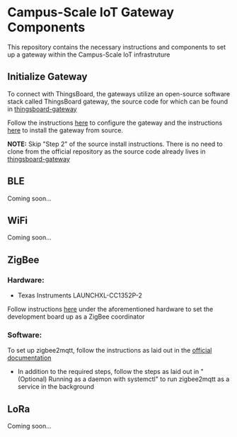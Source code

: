 # Campus-Scale IoT Gateway Components
This repository contains the necessary instructions and components to set up a gateway within the Campus-Scale IoT infrastruture

## Initialize Gateway

To connect with ThingsBoard, the gateways utilize an open-source software stack called ThingsBoard gateway, the source code for which can be found in [thingsboard-gateway](./thingsboard-gateway)

Follow the instructions [here](https://thingsboard.io/docs/iot-gateway/getting-started/) to configure the gateway and the instructions [here](https://thingsboard.io/docs/iot-gateway/install/source-installation/) to install the gateway from source.

**NOTE:** Skip "Step 2" of the source install instructions. There is no need to clone from the official repository as the source code already lives in [thingsboard-gateway](./thingsboard-gateway)
## BLE
Coming soon...

## WiFi
Coming soon...

## ZigBee
### Hardware:
* Texas Instruments LAUNCHXL-CC1352P-2

Follow instructions [here](https://www.zigbee2mqtt.io/guide/adapters/#recommended) under the aforementioned hardware to set the development board up as a ZigBee coordinator

### Software:
To set up zigbee2mqtt, follow the instructions as laid out in the [official documentation](https://www.zigbee2mqtt.io/guide/installation/01_linux.html)

* In addition to the required steps, follow the steps as laid out in "(Optional) Running as a daemon with systemctl" to run zigbee2mqtt as a service in the background
## LoRa
Coming soon...
